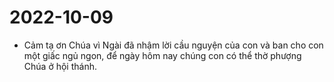 # 2022-10-09
- Cảm tạ ơn Chúa vì Ngài đã nhậm lời cầu nguyện của con và ban cho con một giấc ngủ ngon, để ngày hôm nay chúng con có thể thờ phượng Chúa ở hội thánh.